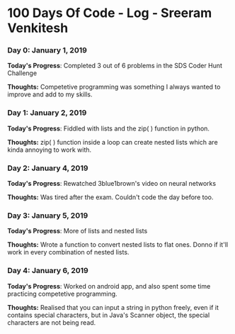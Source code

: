 # 100 Days Of Code - Log - Sreeram Venkitesh

### Day 0: January 1, 2019

**Today's Progress**: Completed 3 out of 6 problems in the SDS Coder Hunt Challenge

**Thoughts:** Competetive programming was something I always wanted to improve and add to my skills. 

### Day 1: January 2, 2019

**Today's Progress**: Fiddled with lists and the zip( ) function in python. 

**Thoughts:** zip( ) function inside a loop can create nested lists which are kinda annoying to work with.

### Day 2: January 4, 2019

**Today's Progress**: Rewatched 3blue1brown's video on neural networks

**Thoughts:** Was tired after the exam. Couldn't code the day before too.

### Day 3: January 5, 2019

**Today's Progress**: More of lists and nested lists

**Thoughts:** Wrote a function to convert nested lists to flat ones. Donno if it'll work in every combination of nested lists.

### Day 4: January 6, 2019

**Today's Progress**: Worked on android app, and also spent some time practicing competetive programming.

**Thoughts:** Realised that you can input a string in python freely, even if it contains special characters, but in Java's Scanner object, the special characters are not being read.
